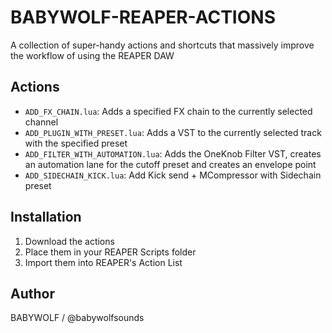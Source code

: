 # BABYWOLF-REAPER-ACTIONS

A collection of super-handy actions and 
shortcuts that massively improve the 
workflow of using the REAPER DAW

## Actions

- `ADD_FX_CHAIN.lua`: Adds a specified FX chain to the currently selected channel
- `ADD_PLUGIN_WITH_PRESET.lua`: Adds a VST to the currently selected track with the specified preset
- `ADD_FILTER_WITH_AUTOMATION.lua`: Adds the OneKnob Filter VST, creates an automation lane for the cutoff preset and creates an envelope point
- `ADD_SIDECHAIN_KICK.lua`: Add Kick send + MCompressor with Sidechain preset

## Installation

1. Download the actions
2. Place them in your REAPER Scripts folder
3. Import them into REAPER's Action List

## Author

BABYWOLF / @babywolfsounds
